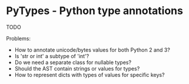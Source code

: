 PyTypes - Python type annotations
=================================

TODO

Problems:

* How to annotate unicode/bytes values for both Python 2 and 3?
* Is 'str or int' a subtype of 'int'?
* Do we need a separate class for nullable types?
* Should the AST contain strings or values for types?
* How to represent dicts with types of values for specific keys?
